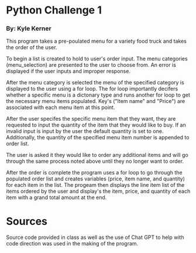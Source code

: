 #  **Python Challenge 1**
### By: Kyle Kerner

This program takes a pre-poulated menu for a variety food truck and takes the order of the user.  

To begin a list is created to hold to user's order input.  The menu categories (menu_selection) are presented to the user to choose from. An error is displayed if the user inputs and improper response. 

After the menu category is selected the menu of the specified category is displayed to the user using a for loop.  The for loop importantly decifers whether a specific menu is a dictonary type and runs another for loop to get the necessary menu items populated. Key's ("Item name" and "Price") are associated with each menu item at this point.

After the user specifes the specific menu item that they want, they are requested to input the quantity of the item that they would like to buy. If an invalid input is input by the user the default quantity is set to one.  Additionally, the quantity of the specified menu item number is appended to order list.

The user is asked it they would like to order any additional items and will go through the same process noted above until they no longer want to order. 

After the order is complete the program uses a for loop to go through the populated order list and creates variables (price, item name, and quantity) for each item in the list. The progeam then displays the line item list of the items ordered by the user and display's the item, price, and quantity of each item with a grand total amount at the end. 



# Sources
Source code provided in class as well as the use of Chat GPT to help with code direction was used in the making of the program.  
